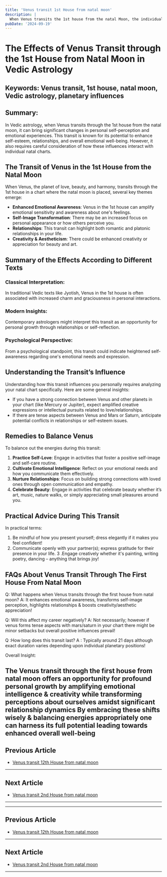 ```yaml
---
title: 'Venus transit 1st House from natal moon'
description: |
  When Venus transits the 1st house from the natal Moon, the individual experiences financial gains, happiness, and all kinds of sensual pleasures. The period brings material comforts, luxuries, and potential promotions, although there is a risk of indulgence in immoral pursuits.
pubDate: '2024-09-19'
---
```


# The Effects of Venus Transit through the 1st House from Natal Moon in Vedic Astrology

## Keywords: Venus transit, 1st house, natal moon, Vedic astrology, planetary influences

## Summary:
In Vedic astrology, when Venus transits through the 1st house from the natal moon, it can bring significant changes in personal self-perception and emotional experiences. This transit is known for its potential to enhance self-esteem, relationships, and overall emotional well-being. However, it also requires careful consideration of how these influences interact with individual natal charts.

## The Transit of Venus in the 1st House from the Natal Moon

When Venus, the planet of love, beauty, and harmony, transits through the 1st house in a chart where the natal moon is placed, several key themes emerge:

- **Enhanced Emotional Awareness**: Venus in the 1st house can amplify emotional sensitivity and awareness about one's feelings.
- **Self-Image Transformation**: There may be an increased focus on personal appearance or how others perceive you.
- **Relationships**: This transit can highlight both romantic and platonic relationships in your life.
- **Creativity & Aestheticism**: There could be enhanced creativity or appreciation for beauty and art.

## Summary of the Effects According to Different Texts

### Classical Interpretation:
In traditional Vedic texts like Jyotish, Venus in the 1st house is often associated with increased charm and graciousness in personal interactions.

### Modern Insights:
Contemporary astrologers might interpret this transit as an opportunity for personal growth through relationships or self-reflection.

### Psychological Perspective:
From a psychological standpoint, this transit could indicate heightened self-awareness regarding one's emotional needs and expression.

## Understanding the Transit’s Influence

Understanding how this transit influences you personally requires analyzing your natal chart specifically. Here are some general insights:

- If you have a strong connection between Venus and other planets in your chart (like Mercury or Jupiter), expect amplified creative expressions or intellectual pursuits related to love/relationships.
- If there are tense aspects between Venus and Mars or Saturn, anticipate potential conflicts in relationships or self-esteem issues.
  
## Remedies to Balance Venus

To balance out the energies during this transit:

1. **Practice Self-Love**: Engage in activities that foster a positive self-image and self-care routine.
2. **Cultivate Emotional Intelligence**: Reflect on your emotional needs and how you communicate them effectively.
3. **Nurture Relationships**: Focus on building strong connections with loved ones through open communication and empathy.
4. **Celebrate Beauty**: Engage in activities that celebrate beauty whether it’s art, music, nature walks, or simply appreciating small pleasures around you.

## Practical Advice During This Transit

In practical terms:

1. Be mindful of how you present yourself; dress elegantly if it makes you feel confident!
2. Communicate openly with your partner(s); express gratitude for their presence in your life.
3 .Engage creatively whether it's painting, writing poetry, dancing – anything that brings joy!

## FAQs About Venus Transit Through The First House From Natal Moon

Q: What happens when Venus transits through the first house from natal moon?
A: It enhances emotional awareness, transforms self-image perception, highlights relationships & boosts creativity/aesthetic appreciation!

Q: Will this affect my career negatively?
A: Not necessarily; however if venus forms tense aspects with mars/saturn in your chart there might be minor setbacks but overall positive influences prevail!

Q :How long does this transit last?
A : Typically around 21 days although exact duration varies depending upon individual planetary positions!

Overall Insight:

The Venus transit through the first house from natal moon offers an opportunity for profound personal growth by amplifying emotional intelligence & creativity while transforming perceptions about ourselves amidst significant relationship dynamics By embracing these shifts wisely & balancing energies appropriately one can harness its full potential leading towards enhanced overall well-being
---

## Previous Article
- [Venus transit 12th House from natal moon](200612_Venus_transit_12th_House_from_natal_moon.md)

---

## Next Article
- [Venus transit 2nd House from natal moon](200602_Venus_transit_2nd_House_from_natal_moon.md)

---
---

## Previous Article
- [Venus transit 12th House from natal moon](200612_Venus_transit_12th_House_from_natal_moon.md)

---

## Next Article
- [Venus transit 2nd House from natal moon](200602_Venus_transit_2nd_House_from_natal_moon.md)

---
